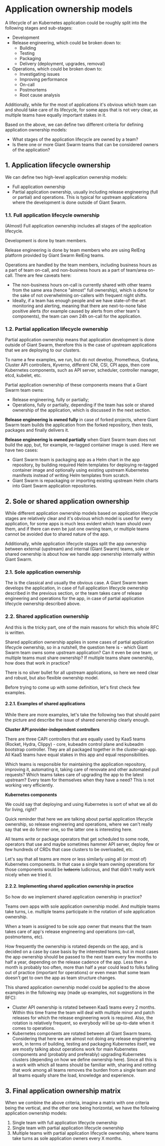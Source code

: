 # Application ownership models

A lifecycle of an Kubernetes application could be roughly split into the following stages and sub-stages:
- Development
- Release engineering, which could be broken down to:
  - Building
  - Testing
  - Packaging
  - Delivery (deployment, upgrades, removal)
- Operations, which could be broken down to:
  - Investigating issues
  - Improving performance
  - On-call
  - Postmortems
  - Root cause analysis

Additionally, while for the most of applications it's obvious which team can and should take care of its lifecycle, for some apps that is not very clear, as multiple teams have equally important stakes in it.

Based on the above, we can define two different criteria for defining application ownership models:
- What stages of the application lifecycle are owned by a team?
- Is there one or more Giant Swarm teams that can be considered owners of the application?

## 1. Application lifecycle ownership

We can define two high-level application ownership models:
- Full application ownership
- Partial application ownership, usually including release engineering (full or partial) and operations. This is typical for upstream applications where the development is done outside of Giant Swarm.

### 1.1. Full application lifecycle ownership

(Almost) Full application ownership includes all stages of the application lifecycle.

Development is done by team members.

Release engineering is done by team members who are using RelEng platform provided by Giant Swarm RelEng teams.

Operations are handled by the team members, including business hours as a part of team on-call, and non-business hours as a part of team/area on-call. There are few caveats here:
- The non-business hours on-call is currently shared with other teams from the same area (hence "almost" full ownership), which is done for the sake of not overwhelming on-callers with frequent night shifts.
- Ideally, if a team has enough people and we have state-of-the-art monitoring and alerting, meaning that there are next-to-none false positive alerts (for example caused by alerts from other team's components), the team can own 24h on-call for the application.

### 1.2. Partial application lifecycle ownership

Partial application ownership means that application development is done outside of Giant Swarm, therefore this is the case of upstream applications that we are deploying to our clusters.

To name a few examples, we run, but do not develop, Prometheus, Grafana, Cluster API controllers, Kyverno, different CNI, CSI, CPI apps, then core Kubernetes components, such as API server, scheduler, controller manager, etcd, kubelet, etc.

Partial application ownership of these components means that a Giant Swarm team owns:
- Release engineering, fully or partially;
- Operations, fully or partially, depending if the team has sole or shared ownership of the application, which is discussed in the next section.

**Release engineering is owned fully** in case of forked projects, where Giant Swarm team builds the application from the forked repository, then tests, packages and finally delivers it.

**Release engineering is owned partially** when Giant Swarm team does not build the app, but, for example, re-tagged container image is used. Here we have two cases:
- Giant Swarm team is packaging app as a Helm chart in the app repository, by building required Helm templates for deploying re-tagged container image and optionally using existing upstream Kubernetes manifests instead of writing Helm templates from scratch.
- Giant Swarm is repackaging or importing existing upstream Helm charts into Giant Swarm application repositories.

## 2. Sole or shared application ownership

While different application ownership models based on application lifecycle stages are relatively clear and it's obvious which model is used for every application, for some apps is much less evident which team should own them, and if there can even be just one owning team, or multiple teams cannot be avoided due to shared nature of the app.

Additionally, while application lifecycle stages split the app ownership between external (upstream) and internal (Giant Swarm) teams, sole or shared ownership is about how we handle app ownership internally within Giant Swarm.

### 2.1. Sole application ownership

The is the classical and usually the obvious case. A Giant Swarm team develops the application, in case of full application lifecycle ownership described in the previous section, or the team takes care of release engineering and operations for the app, in case of partial application lifecycle ownership described above.

### 2.2. Shared application ownership

And this is the tricky part, one of the main reasons for which this whole RFC is written.

Shared application ownership applies in some cases of partial application lifecycle ownership, so in a nutshell, the question here is - which Giant Swarm team owns some upstream application? Can it even be one team, or multiple teams must share ownership? If multiple teams share ownership, how does that work in practice?

There is no silver bullet for all upstream applications, so here we need clear and robust, but also flexible ownership model.

Before trying to come up with some definition, let's first check few examples.

#### 2.2.1. Examples of shared applications

While there are more examples, let's take the following two that should paint the picture and describe the issue of shared ownership clearly enough.

**Cluster API provider-independent controllers**

There are three CAPI controllers that are equally used by KaaS teams (Rocket, Hydra, Clippy) - core, kubeadm control plane and kubeadm bootstrap controller. They are all packaged together in the cluster-api-app. All KaaS teams have equal stakes in this app and equal responsibilities.

Which teams is responsible for maintaining the application repository, improving it, automating it, taking care of renovate and other automated pull requests? Which teams takes care of upgrading the app to the latest upstream? Every team for themselves when they have a need? This is not working very efficiently.

**Kubernetes components**

We could say that deploying and using Kubernetes is sort of what we all do for living, right?

Quick reminder that here we are talking about partial application lifecycle ownership, so release engineering and operations, where we can't really say that we do former one, so the latter one is interesting here.

All teams write or package operators that get scheduled to some node, operators that use and maybe sometimes hammer API server, deploy few or few hundreds of CRDs that case clusters to be overloaded, etc.

Let's say that all teams are more or less similarly using all (or most of) Kubernetes components. In that case a single team owning operations for those components would be ~~ludacris~~ ludicrous, and that didn't really work nicely when we tried it.

#### 2.2.2. Implementing shared application ownership in practice

So how do we implement shared application ownership in practice?

Teams own apps with sole application ownership model. And multiple teams take turns, i.e. multiple teams participate in the rotation of sole application ownership.

When a team is assigned to be sole app owner that means that the team takes care of app's release engineering and operations (on-call, postmortems, etc).

How frequently the ownership is rotated depends on the app, and is decided on a case by case basis by the interested teams, but in most cases the app ownership should be passed to the next team every few months to half a year, depending on the release cadence of the app. Less then a month is probably too often, more than half a year could lead to folks falling out of practice (important for operations) or even mean that some team doesn't get to own the app as team structure changes.

This shared application ownership model could be applied to the above examples in the following way (made up examples, not suggestions in the RFC):
- Cluster API ownership is rotated between KaaS teams every 2 months. Within this time frame the team will deal with multiple minor and patch releases for which the release engineering work is required. Also, the rotation is relatively frequent, so everybody will be up-to-date when it comes to operations.
- Kubernetes components are rotated between all Giant Swarm teams. Considering that here we are almost not doing any release engineering work, in terms of building, testing and packaging Kubernetes itself, we are mostly talking about operations work for main Kubernetes components and (probably and preferably) upgrading Kubernetes clusters (depending on how we define ownership here). Since all this is a work with which all teams should be familiar with, sharing and rotting that work among all teams removes the burden from a single team and all teams equally share the load, knowledge and experience.

## 3. Final application ownership matrix

When we combine the above criteria, imagine a matrix with one criteria being the vertical, and the other one being horizontal, we have the following application ownership models:
1. Single team with full application lifecycle ownership
2. Single team with partial application lifecycle ownership
3. Multiple teams with partial application lifecycle ownership, where teams take turns as sole application owners every X months.

